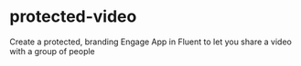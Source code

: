 # protected-video
Create a protected, branding Engage App in Fluent to let you share a video with a group of people
